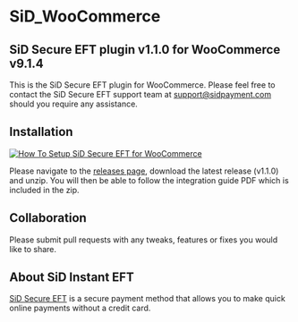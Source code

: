 # SiD_WooCommerce
## SiD Secure EFT plugin v1.1.0 for WooCommerce v9.1.4

This is the SiD Secure EFT plugin for WooCommerce. Please feel free to contact the SiD Secure EFT support team at support@sidpayment.com should you require any assistance.

## Installation
[![How To Setup SiD Secure EFT for WooCommerce](https://appinlet.com/wp-content/uploads/2021/01/How-To-Setup-SiD-Secure-EFT-for-WooCommerce.jpg)](https://www.youtube.com/watch?v=zc9vPePRrfQ "How To Setup SiD Secure EFT for WooCommerce")

Please navigate to the [releases page](https://github.com/SiD-Secure-EFT/SiD_WooCommerce/releases), download the latest release (v1.1.0) and unzip. You will then be able to follow the integration guide PDF which is included in the zip.

## Collaboration

Please submit pull requests with any tweaks, features or fixes you would like to share.

## About SiD Instant EFT

[SiD Secure EFT](https://sidpayment.com/) is a secure payment method that allows you to make quick online payments without a credit card.
